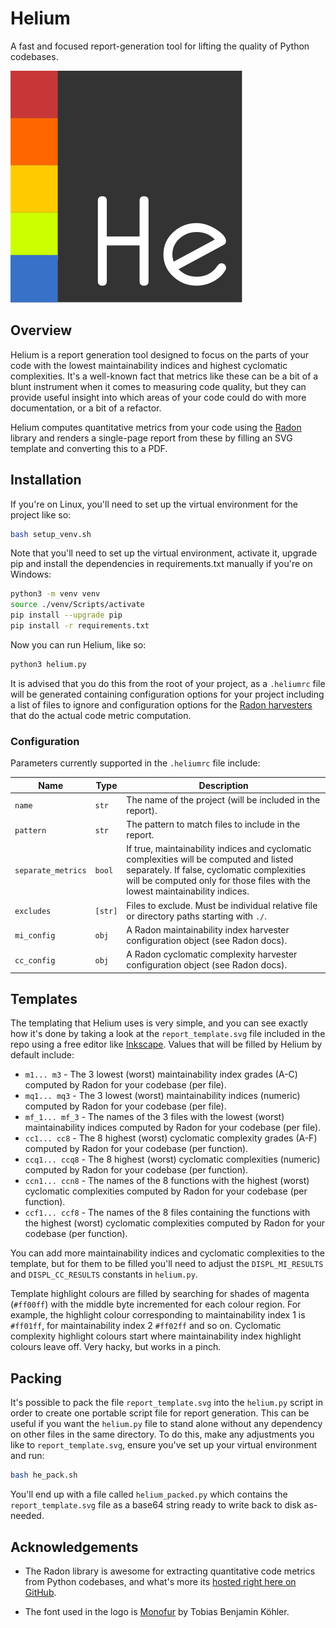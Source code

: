 # Helium
A fast and focused report-generation tool for lifting the quality of Python codebases.

![Logo](he_logo.svg)

## Overview
Helium is a report generation tool designed to focus on the parts of your code with the lowest maintainability indices
and highest cyclomatic complexities. It's a well-known fact that metrics like these can be a bit of a blunt instrument
when it comes to measuring code quality, but they can provide useful insight into which areas of your code could do
with more documentation, or a bit of a refactor.

Helium computes quantitative metrics from your code using the [Radon](https://github.com/rubik/radon) library and
renders a single-page report from these by filling an SVG template and converting this to a PDF.

## Installation
If you're on Linux, you'll need to set up the virtual environment for the project like so:

```bash
bash setup_venv.sh
```

Note that you'll need to set up the virtual environment, activate it, upgrade pip and install the dependencies in
requirements.txt manually if you're on Windows:

```bash
python3 -m venv venv
source ./venv/Scripts/activate
pip install --upgrade pip
pip install -r requirements.txt
```

Now you can run Helium, like so:

```bash
python3 helium.py
```

It is advised that you do this from the root of your project, as a `.heliumrc` file will be generated containing
configuration options for your project including a list of files to ignore and configuration options for the
[Radon harvesters](https://radon.readthedocs.io/en/latest/api.html#module-radon.cli.harvest) that do the actual code
metric computation.

### Configuration
Parameters currently supported in the `.heliumrc` file include:

| Name               | Type    | Description                                                                                                                                                                                                           |
|--------------------|---------|-----------------------------------------------------------------------------------------------------------------------------------------------------------------------------------------------------------------------|
| `name`             | `str`   | The name of the project (will be included in the report).                                                                                                                                                             |
| `pattern`          | `str`   | The pattern to match files to include in the report.                                                                                                                                                                  |
| `separate_metrics` | `bool`  | If true, maintainability indices and cyclomatic complexities will be computed and listed separately. If false, cyclomatic complexities will be computed only for those files with the lowest maintainability indices. |
| `excludes`         | `[str]` | Files to exclude. Must be individual relative file or directory paths starting with `./`.                                                                                                                             |
| `mi_config`        | `obj`   | A Radon maintainability index harvester configuration object (see Radon docs).                                                                                                                                        |
| `cc_config`        | `obj`   | A Radon cyclomatic complexity harvester configuration object (see Radon docs).                                                                                                                                        |

## Templates
The templating that Helium uses is very simple, and you can see exactly how it's done by taking a look at the
`report_template.svg` file included in the repo using a free editor like [Inkscape](https://inkscape.org/). Values
that will be filled by Helium by default include:

+ `m1... m3` - The 3 lowest (worst) maintainability index grades (A-C) computed by Radon for your codebase (per file).
+ `mq1... mq3` - The 3 lowest (worst) maintainability indices (numeric) computed by Radon for your codebase (per file).
+ `mf_1... mf_3` - The names of the 3 files with the lowest (worst) maintainability indices computed by Radon for your
  codebase (per file).
+ `cc1... cc8` - The 8 highest (worst) cyclomatic complexity grades (A-F) computed by Radon for your codebase (per
  function).
+ `ccq1... ccq8` - The 8 highest (worst) cyclomatic complexities (numeric) computed by Radon for your codebase (per
  function).
+ `ccn1... ccn8` - The names of the 8 functions with the highest (worst) cyclomatic complexities computed by Radon for
  your codebase (per function).
+ `ccf1... ccf8` - The names of the 8 files containing the functions with the highest (worst) cyclomatic complexities
  computed by Radon for your codebase (per function).

You can add more maintainability indices and cyclomatic complexities to the template, but for them to be filled you'll
need to adjust the `DISPL_MI_RESULTS` and `DISPL_CC_RESULTS` constants in `helium.py`.

Template highlight colours are filled by searching for shades of magenta (`#ff00ff`) with the middle byte incremented
for each colour region. For example, the highlight colour corresponding to maintainability index 1 is `#ff01ff`, for
maintainability index 2 `#ff02ff` and so on. Cyclomatic complexity highlight colours start where maintainability index
highlight colours leave off. Very hacky, but works in a pinch.

## Packing
It's possible to pack the file `report_template.svg` into the `helium.py` script in order to create one portable script
file for report generation. This can be useful if you want the `helium.py` file to stand alone without any dependency
on other files in the same directory. To do this, make any adjustments you like to `report_template.svg`, ensure you've
set up your virtual environment and run:

```bash
bash he_pack.sh
```

You'll end up with a file called `helium_packed.py` which contains the `report_template.svg` file as a base64 string
ready to write back to disk as-needed.

## Acknowledgements

+ The Radon library is awesome for extracting quantitative code metrics from Python codebases, and what's more its
  [hosted right here on GitHub](https://github.com/rubik/radon).
* The font used in the logo is [Monofur](https://www.dafont.com/monofur.font) by Tobias Benjamin Köhler.
